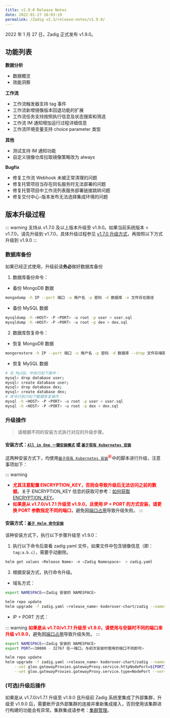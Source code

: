 ```yaml
---
title: v1.9.0 Release Notes
date: 2022-01-27 16:03:19
permalink: /Zadig v2.3/release-notes/v1.9.0/
---
```


2022 年 1 月 27 日，Zadig 正式发布 v1.9.0。

## 功能列表

**数据分析**
- 数据概览
- 效能洞察

**工作流**
- 工作流触发器支持 tag 事件
- 工作流新增镜像版本回退功能的扩展
- 工作流任务支持按照执行信息及状态搜索和筛选
- 工作流 IM 通知增加运行过程详细信息
- 工作流环境变量支持 choice parameter 类型

**其他**
- 测试支持 IM 通知功能
- 自定义镜像仓库拉取镜像策略改为 always

**Bugfix**
- 修复工作流 Webhook 未被正常清理的问题
- 修复托管项目当存在同名服务时无法部署的问题
- 修复托管项目中工作流列表服务部署链接跳转问题
- 修复交付中心-版本发布无法选择集成环境的问题

## 版本升级过程
::: warning
支持从 v1.7.0 及以上版本升级至 v1.9.0。如果当前系统版本 < v1.7.0，请先升级到 v1.7.0，具体升级过程参见 [v1.7.0 升级方式](/v1.7.1/release-notes/v1.7.0/#版本升级过程)，再按照以下方式升级到 v1.9.0
:::

### 数据库备份
如果已经正式使用，升级前请**务必**做好数据库备份
1. 数据库备份命令：
- 备份 MongoDB 数据
```bash
mongodump -h IP --port 端口 -u 用户名 -p 密码 -d 数据库 -o 文件存在路径
```
- 备份 MySQL 数据
```bash
mysqldump -h <HOST> -P <PORT> -u root -p user > user.sql
mysqldump -h <HOST> -P <PORT> -u root -p dex > dex.sql
```
2. 数据库恢复命令：
- 恢复 MongoDB 数据
```bash
mongorestore -h IP --port 端口 -u 用户名 -p 密码 -d 数据库 --drop 文件存储路径
```
- 恢复 MySQL 数据
```bash
# 在 MySQL 中执行如下操作：
mysql> drop database user;
mysql> create database user;
mysql> drop database dex;
mysql> create database dex;
# 命令行执行如下数据恢复操作：
mysql -h <HOST> -P <PORT> -u root -p user < user.sql
mysql -h <HOST> -P <PORT> -u root -p dex < dex.sql
```

### 升级操作

> 请根据不同的安装方式执行对应的升级步骤。

#### 安装方式：[`All in One 一键安装模式`](/v1.7.0/install/all-in-one/) 或 [`基于现有 Kubernetes 安装`](/v1.7.0/install/install-on-k8s/)

这两种安装方式下，均使用[`基于现有 Kubernetes 安装`](/cn/Zadig%20v2.2.0/install/install-on-k8s/)<sup style='color: red'>新</sup>中的脚本进行升级，注意事项如下：

::: warning
- <font color=#FF000 >**尤其注意配置 ENCRYPTION_KEY，否则会导致升级后无法访问之前的数据**</font>。关于 ENCRYPTION_KEY 信息的获取可参考：[如何获取 ENCRYPTION_KEY](/cn/Zadig%20v2.2.0/faq/debug-system/#安装时依赖的-encryption-key-信息遗忘-如何获取到)。
- <font color=#FF000 >**如果是从 v1.7.0/v1.7.1 升级至 v1.9.0，且使用 IP + PORT 的方式安装，请更换 PORT 参数指定不同的端口**</font>，避免因[端口占用](/cn/Zadig%20v2.2.0/faq/debug-system/#使用-ip-port-的方式从-1-7-0-1-7-1-版本升级时报错-provided-port-is-already-allocated)导致升级失败。
:::

#### 安装方式：[`基于 Helm 命令安装`](/v1.7.0/install/helm-deploy/)
该种安装方式下，执行以下步骤升级至 v1.9.0：

1. 执行以下命令后查看 zadig.yaml 文件，如果文件中包含镜像信息（即：`tag:a.b.c`），需要手动删除。

```bash
helm get values <Release Name> -n <Zadig Namespace>  > zadig.yaml
```

2. 根据安装方式，执行命令升级。

- 域名方式：

```bash
export NAMESPACE=<Zadig 安装的 NAMESPACE>

helm repo update
helm upgrade -f zadig.yaml <release_name> koderover-chart/zadig --namespace ${NAMESPACE} --version=1.9.0
```

- IP + PORT 方式：

::: warning
<font color=#FF000 >**如果是从 v1.7.0/v1.7.1 升级至 v1.9.0，请使用与安装时不同的端口来升级 v1.9.0**</font>，避免因[端口占用](/cn/Zadig%20v2.2.0/faq/debug-system/#使用-ip-port-的方式从-1-7-0-1-7-1-版本升级时报错-provided-port-is-already-allocated)导致升级失败。
:::

```bash
export NAMESPACE=<Zadig 安装的 NAMESPACE>
export PORT=<30000 - 32767 任一端口，与初次安装时使用的端口不同即可>

helm repo update
helm upgrade -f zadig.yaml <release_name> koderover-chart/zadig --namespace ${NAMESPACE} \
    --set gloo.gatewayProxies.gatewayProxy.service.httpNodePort=${PORT} \
    --set gloo.gatewayProxies.gatewayProxy.service.type=NodePort --version=1.9.0
```

### (可选)升级后操作

如果是从 v1.7.0/v1.7.1 升级至 v1.9.0 且升级前 Zadig 系统里集成了外部集群，升级至 v1.9.0 后，需要断开该外部集群的连接并重新集成接入，否则使用该集群进行构建的功能会有异常。集群集成请参考：[集群管理](/cn/Zadig%20v2.2.0/pages/cluster_manage/)。
